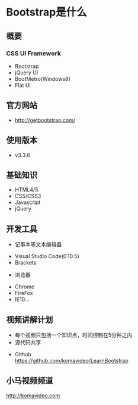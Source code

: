 Bootstrap是什么
==============

## 概要

### CSS UI Framework

+ Bootstrap
+ jQuery UI
+ BootMetro(Windows8)
+ Flat UI

## 官方网站

+ http://getbootstrap.com/

## 使用版本

+ v3.3.6

## 基础知识

+ HTML4/5
+ CSS/CSS3
+ Javascript
+ jQuery

## 开发工具

* 记事本等文本编辑器
 + Visual Studio Code(0.10.5)
 + Brackets
* 浏览器
 + Chrome
 + FireFox
 + IE10...
 
## 视频讲解计划

+ 每个视频只包括一个知识点，时间控制在5分钟之内
+ 源代码共享
 - Github  
   https://github.com/komavideo/LearnBootstrap

## 小马视频频道

http://komavideo.com
